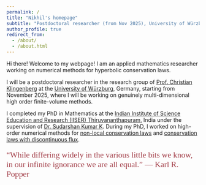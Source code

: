 ```yaml
---
permalink: /
title: "Nikhil's homepage"
subtitle: "Postdoctoral researcher (from Nov 2025), University of Würzburg"
author_profile: true
redirect_from: 
  - /about/
  - /about.html
---
```


Hi there! Welcome to my webpage! I am an applied mathematics researcher working on numerical methods for hyperbolic conservation laws. 

I will be a postdoctoral researcher in the research group of [Prof. Christian Klingenberg](https://ifm.mathematik.uni-wuerzburg.de/~klingen/index.html) at the [University of Würzburg](https://www.uni-wuerzburg.de/en/university/), Germany, starting from November 2025, where I will be working on genuinely multi-dimensional high order finite-volume methods.   

I completed my PhD in Mathematics at the [Indian Institute of Science Education and Research (IISER) Thiruvananthapuram](https://www.iisertvm.ac.in/), India under the supervision of [Dr. Sudarshan Kumar K](https://www.iisertvm.ac.in/faculty/sudarshan). During my PhD, I worked on high-order numerical methods for [non-local conservation laws](https://www.esaim-m2an.org/articles/m2an/abs/2023/06/m2an230129/m2an230129.html) and [conservation laws with discontinuous flux](https://arxiv.org/abs/2501.04620).



<span style="font-family: 'Brush Script MT', cursive; font-size: 1.5em; color:#A23E48; display: block; margin-top: 20px;">
  “While differing widely in the various little bits we know, in our infinite ignorance we are all equal.”
  ― Karl R. Popper
</span>


